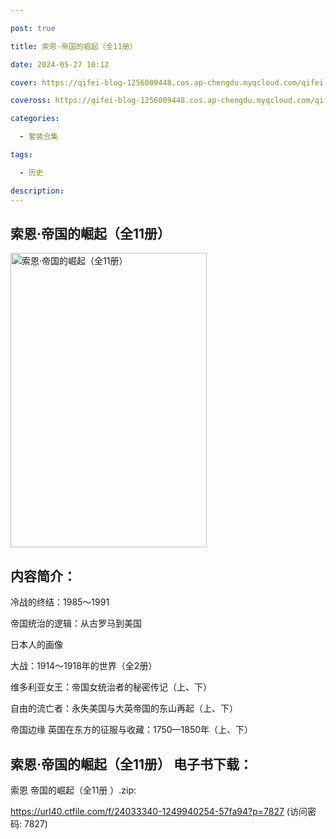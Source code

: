 ```yaml
---

post: true

title: 索恩·帝国的崛起（全11册）

date: 2024-05-27 10:12

cover: https://qifei-blog-1256009448.cos.ap-chengdu.myqcloud.com/qifei-blog/6634f0980ea9cb14034be507.jpg

coveross: https://qifei-blog-1256009448.cos.ap-chengdu.myqcloud.com/qifei-blog/6634f0980ea9cb14034be507.jpg

categories:

  - 套装合集

tags:

  - 历史

description:
---
```


## 索恩·帝国的崛起（全11册）
<img alt="索恩·帝国的崛起（全11册） " class="aligncenter loading" data-was-processed="true" decoding="async" fetchpriority="high" height="471" src="https://qifei-blog-1256009448.cos.ap-chengdu.myqcloud.com/qifei-blog/6634f0980ea9cb14034be507.jpg " style="cursor: zoom-in;" width="314"/>

## 内容简介：

冷战的终结：1985～1991<br/>

帝国统治的逻辑：从古罗马到美国<br/>

日本人的画像<br/>

大战：1914～1918年的世界（全2册）<br/>

维多利亚女王：帝国女统治者的秘密传记（上、下）<br/>

自由的流亡者：永失美国与大英帝国的东山再起（上、下）<br/>

帝国边缘 英国在东方的征服与收藏：1750—1850年（上、下）

## 索恩·帝国的崛起（全11册） 电子书下载：
索恩 帝国的崛起（全11册 ）.zip: 

https://url40.ctfile.com/f/24033340-1249940254-57fa94?p=7827 (访问密码: 7827)
